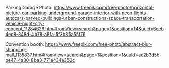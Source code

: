 
Parking Garage Photo:
https://www.freepik.com/free-photo/horizontal-picture-car-parking-underground-garage-interior-with-neon-lights-autocars-parked-buildings-urban-constructions-space-transportation-vehicle-night-city-concept_11284626.htm#fromView=search&page=1&position=14&uuid=6eeb4ed8-348d-4b78-a81a-5f3b85a55f76

Convention booth:
https://www.freepik.com/free-photo/abstract-blur-shopping-mall_1135837.htm#fromView=search&page=1&position=1&uuid=ae2b3d5b-be47-4a30-8ba3-771a434a352c